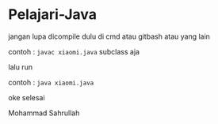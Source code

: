 # Pelajari-Java

jangan lupa dicompile dulu di cmd atau gitbash atau yang lain


 contoh : `javac xiaomi.java` subclass aja

lalu run 

contoh : `java xiaomi.java` 

oke selesai


Mohammad Sahrullah
